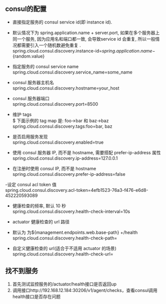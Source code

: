 ## consul的配置
- 直接指定服务的 consul service id(即 instance id).  
- 默认情况下为 spring.application.name + server.port, 如果在多个服务器上同一个服务, 因为应用名和端口都一致, 会导致service id 会重复, 所以一般情况都需要引入一个随机数避免重复 .   
spring.cloud.consul.discovery.instance-id=${spring.application.name}-${random.value}   

- 指定服务的 consul service name   
spring.cloud.consul.discovery.service_name=some_name  

- consul 服务器主机名   
spring.cloud.consul.discovery.hostname=your_host  

- consul 服务器端口  
spring.cloud.consul.discovery.port=8500  

- 维护 tags  
$ 下面示例的 tag map 是:  foo->bar 和 baz->baz  
spring.cloud.consul.discovery.tags:foo=bar, baz  

- 是否启用服务发现   
spring.cloud.consul.discovery.enabled=true   

- 使用 consul 服务器 IP, 而不是 hostname, 需要搭配 prefer-ip-address 属性  
spring.cloud.consul.discovery.ip-address=127.0.0.1  

- 在注册时使用 consul IP, 而不是 hostname  
spring.cloud.consul.discovery.prefer-ip-address=false  

-设定 consul acl token 值  
spring.cloud.consul.discovery.acl-token=4efb1523-76a3-f476-e6d8-452220593089  

- 健康检查的频率, 默认 10 秒  
spring.cloud.consul.discovery.health-check-interval=10s  

- actuator 健康检查的 url 路径  
- 默认为 为${management.endpoints.web.base-path} +/health  
spring.cloud.consul.discovery.health-check-path=  
 
- 自定义健康检查的 url(适合于不适用 actuator 的场景)  
spring.cloud.consul.discovery.health-check-url=  

## 找不到服务
1. 首先测试监控服务的/actuator/health接口是否返回up
2. 调用接口http://192.168.12.184:30206/v1/agent/checks，查看consul调用health接口是否存在问题
